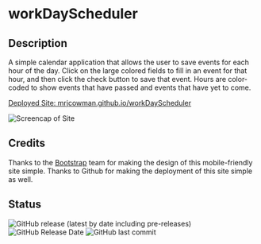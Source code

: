# workDayScheduler

## Description
A simple calendar application that allows the user to save events for each hour of the day. Click on the large colored fields to fill in an event for that hour, and then click the check button to save that event. Hours are color-coded to show events that have passed and events that have yet to come.

[Deployed Site: mrjcowman.github.io/workDayScheduler](https://mrjcowman.github.io/workDayScheduler/)

![Screencap of Site](assets/images/screencap.png)

## Credits
Thanks to the [Bootstrap](https://getbootstrap.com/) team for making the design of this mobile-friendly site simple.
Thanks to Github for making the deployment of this site simple as well.

## Status
![GitHub release (latest by date including pre-releases)](https://img.shields.io/github/v/release/mrjcowman/workDayScheduler?include_prereleases&style=for-the-badge) ![GitHub Release Date](https://img.shields.io/github/release-date-pre/mrjcowman/workDayScheduler?style=for-the-badge)
![GitHub last commit](https://img.shields.io/github/last-commit/mrjcowman/workDayScheduler?style=for-the-badge)
